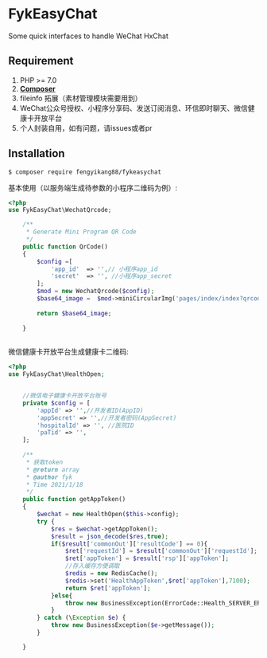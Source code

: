 # FykEasyChat
Some quick interfaces to handle WeChat HxChat

## Requirement

1. PHP >= 7.0
2. **[Composer](https://getcomposer.org/)**
3. fileinfo 拓展（素材管理模块需要用到）
4. WeChat公众号授权、小程序分享码、发送订阅消息、环信即时聊天、微信健康卡开放平台
5. 个人封装自用，如有问题，请issues或者pr

## Installation

```shell
$ composer require fengyikang88/fykeasychat
```

基本使用（以服务端生成待参数的小程序二维码为例）:

```php
<?php
use FykEasyChat\WechatQrcode;

    /**
     * Generate Mini Program QR Code
     */
    public function QrCode()
    {
        $config =[
            'app_id'  => '',// 小程序app_id
            'secret'  => '', //小程序app_secret
        ];
        $mod = new WechatQrcode($config);
        $base64_image =  $mod->miniCircularImg('pages/index/index?qrcode=helloworld');
   
        return $base64_image;
        
    }
 
```
微信健康卡开放平台生成健康卡二维码:


```php
<?php
use FykEasyChat\HealthOpen;


    //微信电子健康卡开放平台账号
    private $config = [
        'appId' => '',//开发者ID(AppID)
        'appSecret' => '',//开发者密码(AppSecret)
        'hospitalId' => '', //医院ID
        'paTid' => '',
    ];
        
    /**
     * 获取token
     * @return array
     * @author fyk
     * Time 2021/1/18
     */
    public function getAppToken()
    {
        $wechat = new HealthOpen($this->config);
        try {
            $res = $wechat->getAppToken();
            $result = json_decode($res,true);
            if($result['commonOut']['resultCode'] == 0){
                $ret['requestId'] = $result['commonOut']['requestId'];
                $ret['appToken'] = $result['rsp']['appToken'];
                //存入缓存方便调取
                $redis = new RedisCache();
                $redis->set('HealthAppToken',$ret['appToken'],7100);
                return $ret['appToken'];
            }else{
                throw new BusinessException(ErrorCode::Health_SERVER_ERROR, $result['commonOut']['errMsg']);
            }
        } catch (\Exception $e) {
            throw new BusinessException($e->getMessage());
        }

    }
 
```

